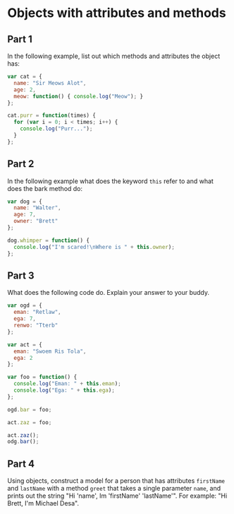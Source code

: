 # Objects with attributes and methods

## Part 1
In the following example, list out which methods and attributes the object has:

```js
var cat = {
  name: "Sir Meows Alot",
  age: 2,
  meow: function() { console.log("Meow"); }
};

cat.purr = function(times) {
  for (var i = 0; i < times; i++) {
    console.log("Purr...");
  }
};
```

## Part 2
In the following example what does the keyword `this` refer to and what does the bark method do:

```js
var dog = {
  name: "Walter",
  age: 7,
  owner: "Brett"
};

dog.whimper = function() {
  console.log("I'm scared!\nWhere is " + this.owner);
};
```

## Part 3
What does the following code do. Explain your answer to your buddy.

```js
var ogd = {
  eman: "Retlaw",
  ega: 7,
  renwo: "Tterb"
};

var act = {
  eman: "Swoem Ris Tola",
  ega: 2
};

var foo = function() {
  console.log("Eman: " + this.eman);
  console.log("Ega: " + this.ega);
};

ogd.bar = foo;

act.zaz = foo;

act.zaz();
odg.bar();
```

## Part 4
Using objects, construct a model for a person that has attributes `firstName` and `lastName` with a method `greet` that takes a single parameter `name`, and prints out the string "Hi 'name', Im 'firstName' 'lastName'". For example: "Hi Brett, I'm Michael Desa".
